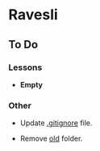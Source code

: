 # Ravesli

## To Do

### Lessons

- **Empty**

### Other

- Update [.gitignore](./.gitignore) file.

- Remove [old](old/) folder.